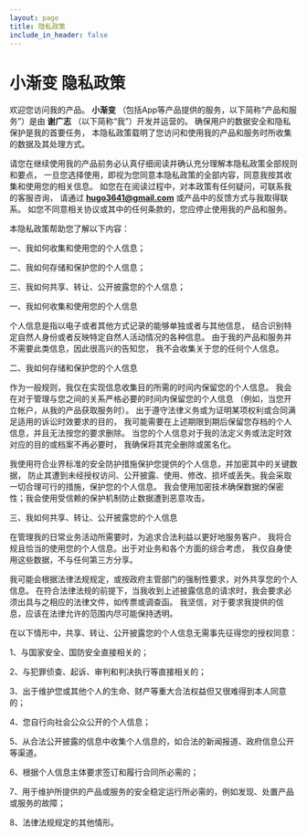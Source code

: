 ```yaml
---
layout: page
title: 隐私政策
include_in_header: false
---
```


# 小渐变 隐私政策

欢迎您访问我的产品。 **小渐变** （包括App等产品提供的服务，以下简称“产品和服务”）是由 **谢广志** （以下简称“我”）开发并运营的。 确保用户的数据安全和隐私保护是我的首要任务， 本隐私政策载明了您访问和使用我的产品和服务时所收集的数据及其处理方式。

请您在继续使用我的产品前务必认真仔细阅读并确认充分理解本隐私政策全部规则和要点， 一旦您选择使用，即视为您同意本隐私政策的全部内容，同意我按其收集和使用您的相关信息。 如您在在阅读过程中，对本政策有任何疑问，可联系我的客服咨询， 请通过 **hugo3641@gmail.com** 或产品中的反馈方式与我取得联系。 如您不同意相关协议或其中的任何条款的，您应停止使用我的产品和服务。

本隐私政策帮助您了解以下内容：

一、我如何收集和使用您的个人信息；

二、我如何存储和保护您的个人信息；

三、我如何共享、转让、公开披露您的个人信息；

一、我如何收集和使用您的个人信息

个人信息是指以电子或者其他方式记录的能够单独或者与其他信息， 结合识别特定自然人身份或者反映特定自然人活动情况的各种信息。 由于我的产品和服务并不需要此类信息，因此很高兴的告知您， 我不会收集关于您的任何个人信息。

二、我如何存储和保护您的个人信息

作为一般规则，我仅在实现信息收集目的所需的时间内保留您的个人信息。 我会在对于管理与您之间的关系严格必要的时间内保留您的个人信息 （例如，当您开立帐户，从我的产品获取服务时）。 出于遵守法律义务或为证明某项权利或合同满足适用的诉讼时效要求的目的， 我可能需要在上述期限到期后保留您存档的个人信息，并且无法按您的要求删除。 当您的个人信息对于我的法定义务或法定时效对应的目的或档案不再必要时， 我确保将其完全删除或匿名化。

我使用符合业界标准的安全防护措施保护您提供的个人信息，并加密其中的关键数据， 防止其遭到未经授权访问、公开披露、使用、修改、损坏或丢失。我会采取一切合理可行的措施，保护您的个人信息。 我会使用加密技术确保数据的保密性；我会使用受信赖的保护机制防止数据遭到恶意攻击。

三、我如何共享、转让、公开披露您的个人信息

在管理我的日常业务活动所需要时，为追求合法利益以更好地服务客户， 我将合规且恰当的使用您的个人信息。出于对业务和各个方面的综合考虑， 我仅自身使用这些数据，不与任何第三方分享。

我可能会根据法律法规规定，或按政府主管部门的强制性要求，对外共享您的个人信息。 在符合法律法规的前提下，当我收到上述披露信息的请求时，我会要求必须出具与之相应的法律文件，如传票或调查函。 我坚信，对于要求我提供的信息，应该在法律允许的范围内尽可能保持透明。

在以下情形中，共享、转让、公开披露您的个人信息无需事先征得您的授权同意：

1、与国家安全、国防安全直接相关的；

2、与犯罪侦查、起诉、审判和判决执行等直接相关的；

3、出于维护您或其他个人的生命、财产等重大合法权益但又很难得到本人同意的；

4、您自行向社会公众公开的个人信息；

5、从合法公开披露的信息中收集个人信息的，如合法的新闻报道、政府信息公开等渠道。

6、根据个人信息主体要求签订和履行合同所必需的；

7、用于维护所提供的产品或服务的安全稳定运行所必需的，例如发现、处置产品或服务的故障；

8、法律法规规定的其他情形。